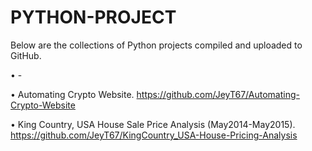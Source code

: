 # PYTHON-PROJECT

Below are the collections of Python projects compiled and uploaded to GitHub.

•	-

•	Automating Crypto Website. https://github.com/JeyT67/Automating-Crypto-Website

•	King Country, USA House Sale Price Analysis (May2014-May2015). https://github.com/JeyT67/KingCountry_USA-House-Pricing-Analysis
